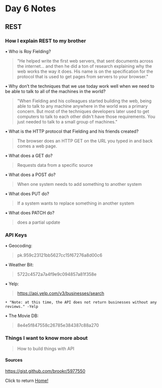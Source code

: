 # Day 6 Notes

## REST

### How I explain REST to my brother

•  Who is Roy Fielding?

  > "He helped write the first web servers, that sent documents across the internet… and then he did a ton of research explaining why the web works the way it does. His name is on the specification for the protocol that is used to get pages from servers to your browser."

• Why don’t the techniques that we use today work well when we need to be able to talk to all of the machines in the world?

  > "When Fielding and his colleagues started building the web, being able to talk to any machine anywhere in the world was a primary concern. But most of the techniques developers later used to get computers to talk to each other didn't have those requirements. You just needed to talk to a small group of machines."

• What is the HTTP protocol that Fielding and his friends created?

  > The browser does an HTTP GET on the URL you typed in and back comes a web page.

• What does a GET do?

  > Requests data from a specific source

• What does a POST do?

  >When one system needs to add something to another system

• What does PUT do?

  > If a system wants to replace something in another system

• What does PATCH do?

  > does a partial update

### API Keys

• Geocoding:
  > pk.959c23121bb5627cc15f67276a8d00c6

• Weather Bit:
  > 5722c4572a7a4f9e9c094857a81f358e

• Yelp:
  > https://api.yelp.com/v3/businesses/search

    • "Note: at this time, the API does not return businesses without any reviews." -Yelp

• The Movie DB:
  > 8e4e5f847558c26785e384387c88a270

### Things I want to know more about

> How to build things with API

#### Sources

https://gist.github.com/brookr/5977550 

Click to return [Home!](../README.md)
